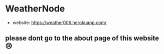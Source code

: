 # WeatherNode
- website: https://weather006.herokuapp.com/
 ## please dont go to the about page of this website :cry: 
